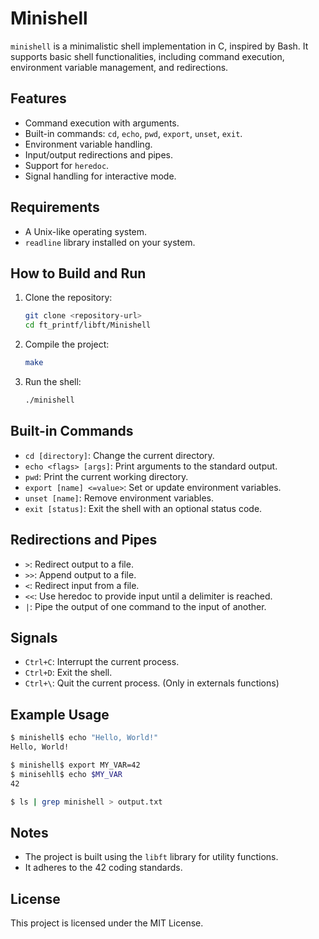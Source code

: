 # Minishell

`minishell` is a minimalistic shell implementation in C, inspired by Bash. It supports basic shell functionalities, including command execution, environment variable management, and redirections.

## Features
- Command execution with arguments.
- Built-in commands: `cd`, `echo`, `pwd`, `export`, `unset`, `exit`.
- Environment variable handling.
- Input/output redirections and pipes.
- Support for `heredoc`.
- Signal handling for interactive mode.

## Requirements
- A Unix-like operating system.
- `readline` library installed on your system.

## How to Build and Run
1. Clone the repository:
   ```bash
   git clone <repository-url>
   cd ft_printf/libft/Minishell
   ```

2. Compile the project:
   ```bash
   make
   ```

3. Run the shell:
   ```bash
   ./minishell
   ```

## Built-in Commands
- `cd [directory]`: Change the current directory.
- `echo <flags> [args]`: Print arguments to the standard output.
- `pwd`: Print the current working directory.
- `export [name] <=value>`: Set or update environment variables.
- `unset [name]`: Remove environment variables.
- `exit [status]`: Exit the shell with an optional status code.

## Redirections and Pipes
- `>`: Redirect output to a file.
- `>>`: Append output to a file.
- `<`: Redirect input from a file.
- `<<`: Use heredoc to provide input until a delimiter is reached.
- `|`: Pipe the output of one command to the input of another.

## Signals
- `Ctrl+C`: Interrupt the current process.
- `Ctrl+D`: Exit the shell.
- `Ctrl+\`: Quit the current process. (Only in externals functions)

## Example Usage
```bash
$ minishell$ echo "Hello, World!"
Hello, World!

$ minishell$ export MY_VAR=42
$ minisehll$ echo $MY_VAR
42

$ ls | grep minishell > output.txt
```

## Notes
- The project is built using the `libft` library for utility functions.
- It adheres to the 42 coding standards.

## License
This project is licensed under the MIT License.
